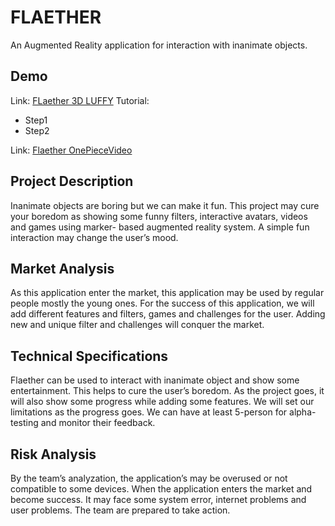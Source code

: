 # FLAETHER

An Augmented Reality application for interaction with inanimate objects.

## Demo
Link: [FLaether 3D LUFFY](https://johnbenedictcastillo.github.io/bscsA/lescano-rosal/)
Tutorial:
* Step1
* Step2

Link: [Flaether OnePieceVideo](https://johnbenedictcastillo.github.io/bscsA/lescano-rosal/ar-marker-video)

## Project Description

Inanimate objects are boring but we can make it fun. This project may cure your boredom as showing some funny filters, interactive avatars, videos and games using marker- based augmented reality system. A simple fun interaction may change the user’s mood.

## Market Analysis

As this application enter the market, this application may be used by regular people mostly the young ones. For the success of this application, we will add different features and filters, games and challenges for the user. Adding new and unique filter and challenges will conquer the market. 

## Technical Specifications

Flaether can be used to interact with inanimate object and show some entertainment. This helps to cure the user’s boredom. As the project goes, it will also show some progress while adding some features. We will set our limitations as the progress goes. We can have at least 5-person for alpha-testing and monitor their feedback. 

## Risk Analysis

By the team’s analyzation, the application’s may be overused or not compatible to some devices. When the application enters the market and become success. It may face some system error, internet problems and user problems. The team are prepared to take action.
